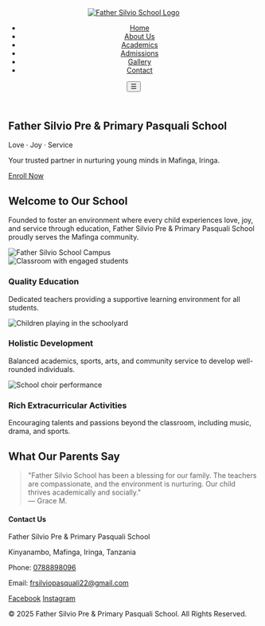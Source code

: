<!DOCTYPE html>
<html lang="en">
<head>
  <meta charset="UTF-8" />
  <meta name="viewport" content="width=device-width, initial-scale=1" />
  <title>FATHER SILVIO PASQUALI PRE AND PRIMARY SCHOOL</title>
  <link rel="stylesheet" href="css/style.css" />
</head>
<body>
  <header>
    <div class="container header-flex">
      <a href="index.html" class="logo-link">
        <img src="images/logo.png" alt="Father Silvio School Logo" class="logo" />
      </a>
      <nav>
        <ul class="nav-list">
          <li><a href="index.html" class="active">Home</a></li>
          <li><a href="about.html">About Us</a></li>
          <li><a href="academics.html">Academics</a></li>
          <li><a href="admissions.html">Admissions</a></li>
          <li><a href="gallery.html">Gallery</a></li>
          <li><a href="contact.html">Contact</a></li>
        </ul>
        <button id="menu-toggle" aria-label="Toggle navigation menu">&#9776;</button>
      </nav>
    </div>
  </header>

  <section class="hero">
    <div class="container hero-content">
      <h1>Father Silvio Pre & Primary Pasquali School</h1>
      <p class="motto">Love · Joy · Service</p>
      <p>Your trusted partner in nurturing young minds in Mafinga, Iringa.</p>
      <a href="admissions.html" class="btn">Enroll Now</a>
    </div>
  </section>

  <section class="overview container">
    <h2>Welcome to Our School</h2>
    <p>Founded to foster an environment where every child experiences love, joy, and service through education, Father Silvio Pre & Primary Pasquali School proudly serves the Mafinga community.</p>
    <img src="images/campus1.jpg" alt="Father Silvio School Campus" class="responsive-img" />
  </section>

  <section class="features container">
    <div class="feature">
      <img src="images/classroom.jpg" alt="Classroom with engaged students" />
      <h3>Quality Education</h3>
      <p>Dedicated teachers providing a supportive learning environment for all students.</p>
    </div>
    <div class="feature">
      <img src="images/students_playing.jpg" alt="Children playing in the schoolyard" />
      <h3>Holistic Development</h3>
      <p>Balanced academics, sports, arts, and community service to develop well-rounded individuals.</p>
    </div>
    <div class="feature">
      <img src="images/choir.jpg" alt="School choir performance" />
      <h3>Rich Extracurricular Activities</h3>
      <p>Encouraging talents and passions beyond the classroom, including music, drama, and sports.</p>
    </div>
  </section>

  <section class="testimonial container">
    <h2>What Our Parents Say</h2>
    <blockquote>
      "Father Silvio School has been a blessing for our family. The teachers are compassionate, and the environment is nurturing. Our child thrives academically and socially." <br />— Grace M.
    </blockquote>
  </section>

  <footer>
    <div class="container footer-flex">
      <div>
        <h4>Contact Us</h4>
        <p>Father Silvio Pre & Primary Pasquali School</p>
        <p>Kinyanambo, Mafinga, Iringa, Tanzania</p>
        <p>Phone: <a href="tel:+255788898096">0788898096</a></p>
        <p>Email: <a href="mailto:frsilviopasquali22@gmail.com">frsilviopasquali22@gmail.com</a></p>
      </div>
      <div class="social-links">
        <a href="#" aria-label="Facebook" title="Facebook">Facebook</a>
        <a href="#" aria-label="Instagram" title="Instagram">Instagram</a>
      </div>
    </div>
    <p class="copyright">&copy; 2025 Father Silvio Pre & Primary Pasquali School. All Rights Reserved.</p>
  </footer>

  <script src="js/main.js"></script>
</body>
</html>
